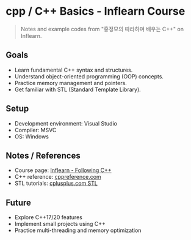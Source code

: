 # cpp / C++ Basics - Inflearn Course

> Notes and example codes from "홍정모의 따라하며 배우는 C++" on Inflearn.

## Goals

- Learn fundamental C++ syntax and structures.
- Understand object-oriented programming (OOP) concepts.
- Practice memory management and pointers.
- Get familiar with STL (Standard Template Library).

## Setup

- Development environment: Visual Studio
- Compiler: MSVC
- OS: Windows

## Notes / References

- Course page: [Inflearn - Following C++](https://www.inflearn.com/course/following-c-plus)
- C++ reference: [cppreference.com](https://en.cppreference.com/w/)
- STL tutorials: [cplusplus.com STL](https://www.cplusplus.com/reference/stl/)

## Future

- Explore C++17/20 features
- Implement small projects using C++
- Practice multi-threading and memory optimization
